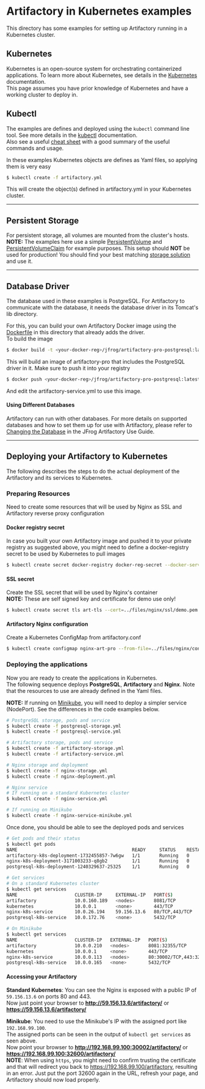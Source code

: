 # Artifactory in Kubernetes examples
This directory has some examples for setting up Artifactory running in a Kubernetes cluster.
 
## Kubernetes
Kubernetes is an open-source system for orchestrating containerized applications. To learn more about Kubernetes, see details in the [Kubernetes](https://kubernetes.io/docs/) documentation.  
This page assumes you have prior knowledge of Kubernetes and have a working cluster to deploy in.

## Kubectl
The examples are defines and deployed using the `kubectl` command line tool. See more details in the [kubectl](https://kubernetes.io/docs/user-guide/kubectl-overview/) documentation.  
Also see a useful [cheat sheet](https://kubernetes.io/docs/user-guide/kubectl-cheatsheet/) with a good summary of the useful commands and usage.

In these examples Kubernetes objects are defines as Yaml files, so applying them is very easy
```bash
$ kubectl create -f artifactory.yml
``` 
This will create the object(s) defined in artifactory.yml in your Kubernetes cluster.
  
--- 
## Persistent Storage
For persistent storage, all volumes are mounted from the cluster's hosts.  
**NOTE:** The examples here use a simple [PersistentVolume](https://kubernetes.io/docs/user-guide/persistent-volumes/) and 
[PersistentVolumeClaim](https://kubernetes.io/docs/user-guide/persistent-volumes/) for example purposes. This setup should **NOT** be used for production! 
You should find your best matching [storage solution](https://kubernetes.io/docs/user-guide/volumes/) and use it.
 
---
## Database Driver
The database used in these examples is PostgreSQL. For Artifactory to communicate with the database, it needs the
database driver in its Tomcat's lib directory.  

For this, you can build your own Artifactory Docker image using the [Dockerfile](Dockerfile) in this directory that already adds the driver.  
To build the image
```bash
$ docker build -t <your-docker-reg>/jfrog/artifactory-pro-postgresql:latest -f Dockerfile .
```
This will build an image of artifactory-pro that includes the PostgreSQL driver in it. Make sure to push it into your registry
```bash
$ docker push <your-docker-reg>/jfrog/artifactory-pro-postgresql:latest
```
And edit the artifactory-service.yml to use this image.

#### Using Different Databases
Artifactory can run with other databases. For more details on supported databases and how to set them up for use with Artifactory, please refer to [Changing the Database](https://www.jfrog.com/confluence/display/RTF/Changing+the+Database) in the JFrog Artifactory Use Guide.

---
## Deploying your Artifactory to Kubernetes
The following describes the steps to do the actual deployment of the Artifactory and its services to Kubernetes.


### Preparing Resources
Need to create some resources that will be used by Nginx as SSL and Artifactory reverse proxy configuration

#### Docker registry secret
In case you built your own Artifactory image and pushed it to your private registry as suggested above, you might need to define a docker-registry secret to be used by Kubernetes to pull images
```bash
$ kubectl create secret docker-registry docker-reg-secret --docker-server=<your-docker-reg> --docker-username=${USER} --docker-password=${PASSWORD} --docker-email=you@domain.com
```

#### SSL secret
Create the SSL secret that will be used by Nginx's container  
**NOTE:** These are self signed key and certificate for demo use only!
```bash
$ kubectl create secret tls art-tls --cert=../files/nginx/ssl/demo.pem --key=../files/nginx/ssl/demo.key
```

#### Artifactory Nginx configuration
Create a Kubernetes ConfigMap from artifactory.conf
```bash
$ kubectl create configmap nginx-art-pro --from-file=../files/nginx/conf.d/pro/artifactory.conf
```

### Deploying the applications
Now you are ready to create the applications in Kubernetes.  
The following sequence deploys **PostgreSQL**, **Artifactory** and **Nginx**. Note that the resources to use are already defined in the Yaml files.

**NOTE:** If running on [Minikube](https://kubernetes.io/docs/getting-started-guides/minikube/), you will need to deploy a simpler service (NodePort). See the differences in the code examples below.

```bash
# PostgreSQL storage, pods and service
$ kubectl create -f postgresql-storage.yml
$ kubectl create -f postgresql-service.yml

# Artifactory storage, pods and service
$ kubectl create -f artifactory-storage.yml
$ kubectl create -f artifactory-service.yml

# Nginx storage and deployment
$ kubectl create -f nginx-storage.yml
$ kubectl create -f nginx-deployment.yml

# Nginx service
# If running on a standard Kubernetes cluster
$ kubectl create -f nginx-service.yml

# If running on Minikube
$ kubectl create -f nginx-service-minikube.yml

```

Once done, you should be able to see the deployed pods and services
```bash
# Get pods and their status
$ kubectl get pods
NAME                                          READY     STATUS    RESTARTS   AGE
artifactory-k8s-deployment-1732455857-7w6gw   1/1       Running   0          31m
nginx-k8s-deployment-3171003233-q8gb2         1/1       Running   0          25m
postgresql-k8s-deployment-1240329637-25325    1/1       Running   0          33m

# Get services
# On a standard Kubernetes cluster
$ kubectl get services
NAME                     CLUSTER-IP     EXTERNAL-IP   PORT(S)          AGE
artifactory              10.0.160.189   <nodes>       8081/TCP         31m
kubernetes               10.0.0.1       <none>        443/TCP          3d
nginx-k8s-service        10.0.26.194    59.156.13.6   80/TCP,443/TCP   25m
postgresql-k8s-service   10.0.172.76    <none>        5432/TCP         33m

# On Minikube
$ kubectl get services
NAME                     CLUSTER-IP   EXTERNAL-IP   PORT(S)                      AGE
artifactory              10.0.0.210   <nodes>       8081:32355/TCP               57m
kubernetes               10.0.0.1     <none>        443/TCP                      1h
nginx-k8s-service        10.0.0.113   <nodes>       80:30002/TCP,443:32600/TCP   48m
postgresql-k8s-service   10.0.0.165   <none>        5432/TCP                     1h

```

#### Accessing your Artifactory

**Standard Kubernetes**: You can see the Nginx is exposed with a public IP of `59.156.13.6` on ports 80 and 443.  
Now just point your browser to **http://59.156.13.6/artifactory/** or **https://59.156.13.6/artifactory/**  


**Minikube**: You need to use the Minikube's IP with the assigned port like `192.168.99.100`.  
The assigned ports can be seen in the output of `kubectl get services` as seen above.  
Now point your browser to **http://192.168.99.100:30002/artifactory/** or **https://192.168.99.100:32600/artifactory/**  
**NOTE**: When using `https`, you might need to confirm trusting the certificate and that will redirect you back to 
https://192.168.99.100/artifactory, resulting in an error. Just put the port 32600 again in the URL, refresh your page, 
and Artifactory should now load properly.

